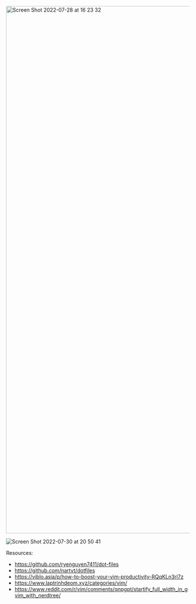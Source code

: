 
<img width="1440" alt="Screen Shot 2022-07-28 at 16 23 32" src="https://user-images.githubusercontent.com/55375876/181916036-8da2250b-a00b-432d-94bf-e08c87233bed.png">

![Screen Shot 2022-07-30 at 20 50 41](https://user-images.githubusercontent.com/55375876/181917434-9938ffdf-fd8f-4924-a07c-f84429de4198.png)

Resources:
- https://github.com/ryenguyen7411/dot-files
- https://github.com/nartvt/dotfiles
- https://viblo.asia/p/how-to-boost-your-vim-productivity-RQqKLn3rl7z
- https://www.laptrinhdeom.xyz/categories/vim/
- https://www.reddit.com/r/vim/comments/qnpgpt/startify_full_width_in_gvim_with_nerdtree/

